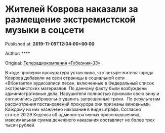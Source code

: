 
# Жителей Коврова наказали за размещение экстремистской музыки в соцсети

Published at: **2019-11-05T12:04:00+00:00**

Author: ****

Original: [Телерадиокомпания «Губерния-33»](http://trc33.ru/news/events/zhiteley-kovrova-nakazali-za-razmeshchenie-ekstremistskoy-muzyki-v-sotsseti/)

В ходе проверки прокуратура установила, что четыре жителя города Коврова добавили на свои страницы в социальной сети «ВКонтакте» аудиозаписи песен, включенные в Федеральный список экстремистских материалов.
По данному факту были возбуждены административные дела. Нарушители полностью признали свою вину и согласились добровольно удалить запрещенные треки. 
По результатам рассмотрения постановлений прокурора они признаны виновными. Каждому из них назначено наказание в виде штрафа. Согласно статье 20.29 Кодекса об административных правонарушениях, максимальная сумма денежного наказания составляет не более трех тысяч рублей. 
